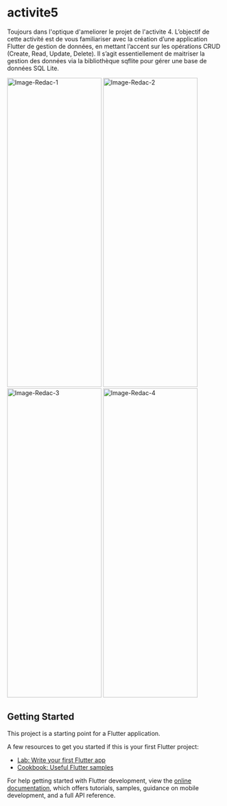 # activite5

Toujours dans l'optique d'ameliorer le projet de l'activite 4. L’objectif de cette activité est de vous familiariser avec la création d’une application Flutter de gestion de données, en mettant l’accent sur les opérations CRUD (Create, Read, Update, Delete). Il s’agit essentiellement de maitriser la gestion des données via la bibliothèque sqflite pour gérer une base de données SQL Lite.

<img width="220" height="720" alt="Image-Redac-1" src="https://github.com/user-attachments/assets/630caa7d-caa0-4fdb-ad55-0195e79d1144" /> <img width="220" height="720" alt="Image-Redac-2" src="https://github.com/user-attachments/assets/49a84228-033b-42db-ae6e-8e7d6235c833" /> <img width="220" height="720" alt="Image-Redac-3" src="https://github.com/user-attachments/assets/584ee0f2-6ffa-4615-a3a6-d3b176d2f064" /> <img width="220" height="720" alt="Image-Redac-4" src="https://github.com/user-attachments/assets/84234ccc-ce3f-4f5d-9245-89b212801ee8" />







## Getting Started

This project is a starting point for a Flutter application.

A few resources to get you started if this is your first Flutter project:

- [Lab: Write your first Flutter app](https://docs.flutter.dev/get-started/codelab)
- [Cookbook: Useful Flutter samples](https://docs.flutter.dev/cookbook)

For help getting started with Flutter development, view the
[online documentation](https://docs.flutter.dev/), which offers tutorials,
samples, guidance on mobile development, and a full API reference.
